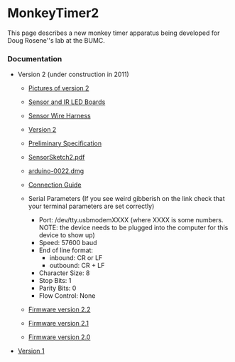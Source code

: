 # MonkeyTimer2
This page describes a new monkey timer apparatus being developed for Doug Rosene''s lab at the BUMC.

### Documentation
 * Version 2 (under construction in 2011)
   * [Pictures of version 2](http://edf.bu.edu/~cjlawlor/MonkeyTimer2/monkeypictures)
   * [Sensor and IR LED Boards](http://ohm.bu.edu/~vryoung/monkey_sensors/)
   * [Sensor Wire Harness](http://edf.bu.edu/~cjlawlor/MonkeyTimer2/Monkey2_Sensor_Wire_Harness.jpg)
   * [Version 2](http://ohm.bu.edu/~pbohn/MONKEY-TIMER-2/Design_Files/)
   * [Preliminary Specification](http://ohm.bu.edu/~hazen/monkey/Rev2/MonkeyTimer_Mark2_c.pdf)
   * [SensorSketch2.pdf](http://ohm.bu.edu/~hazen/monkey/Rev2/SensorSketch2.pdf)
   * [arduino-0022.dmg](http://arduino.googlecode.com/files/arduino-0022.dmg)
   * [Connection Guide](http://arduino.cc/en/Guide/MacOSX)

   * Serial Parameters (If you see weird gibberish on the link check that your terminal parameters are set correctly)
     * Port: /dev/tty.usbmodemXXXX (where XXXX is some numbers.  NOTE: the device needs to be plugged into the computer for this device to show up)
     * Speed:               57600 baud
     * End of line format:
       * inbound: CR or LF
       * outbound: CR + LF
     * Character Size:      8
     * Stop Bits:           1
     * Parity Bits:         0
     * Flow Control:        None


   * [Firmware version 2.2](http://edf.bu.edu/~cjlawlor/MonkeyTimer2/monkey_timer_2.2.zip)
   * [Firmware version 2.1](http://edf.bu.edu/~cjlawlor/MonkeyTimer2/monkey_timer_2.1.zip)
   * [Firmware version 2.0](http://edf.bu.edu/~cjlawlor/MonkeyTimer2/monkey_timer_2.0.zip)

 * [Version 1](http://ohm.bu.edu/~hazen/monkey/)



